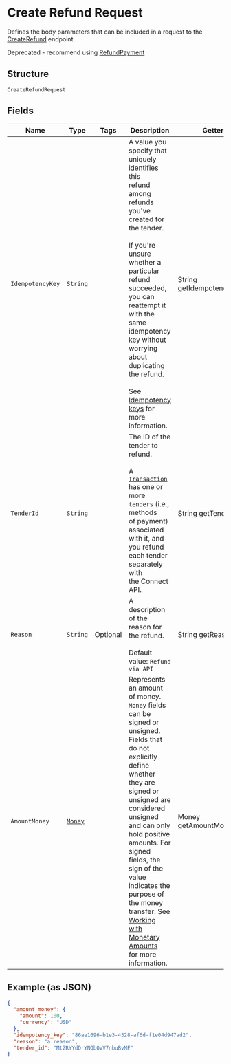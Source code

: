 
# Create Refund Request

Defines the body parameters that can be included in
a request to the [CreateRefund](#endpoint-createrefund) endpoint.

Deprecated - recommend using [RefundPayment](#endpoint-refunds-refundpayment)

## Structure

`CreateRefundRequest`

## Fields

| Name | Type | Tags | Description | Getter |
|  --- | --- | --- | --- | --- |
| `IdempotencyKey` | `String` |  | A value you specify that uniquely identifies this<br>refund among refunds you've created for the tender.<br><br>If you're unsure whether a particular refund succeeded,<br>you can reattempt it with the same idempotency key without<br>worrying about duplicating the refund.<br><br>See [Idempotency keys](#idempotencykeys) for more information. | String getIdempotencyKey() |
| `TenderId` | `String` |  | The ID of the tender to refund.<br><br>A [`Transaction`](#type-transaction) has one or more `tenders` (i.e., methods<br>of payment) associated with it, and you refund each tender separately with<br>the Connect API. | String getTenderId() |
| `Reason` | `String` | Optional | A description of the reason for the refund.<br><br>Default value: `Refund via API` | String getReason() |
| `AmountMoney` | [`Money`](/doc/models/money.md) |  | Represents an amount of money. `Money` fields can be signed or unsigned.<br>Fields that do not explicitly define whether they are signed or unsigned are<br>considered unsigned and can only hold positive amounts. For signed fields, the<br>sign of the value indicates the purpose of the money transfer. See<br>[Working with Monetary Amounts](https://developer.squareup.com/docs/build-basics/working-with-monetary-amounts)<br>for more information. | Money getAmountMoney() |

## Example (as JSON)

```json
{
  "amount_money": {
    "amount": 100,
    "currency": "USD"
  },
  "idempotency_key": "86ae1696-b1e3-4328-af6d-f1e04d947ad2",
  "reason": "a reason",
  "tender_id": "MtZRYYdDrYNQbOvV7nbuBvMF"
}
```


